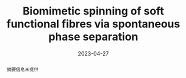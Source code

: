---
title: Biomimetic spinning of soft functional fibres via spontaneous phase separation
authors:
- Songlin Zhang
- Yihao Zhou
- Alberto Libanori
- Yibing Deng
- Mingyang Liu
- Mengjuan Zhou
- Hao Qu
- Xun Zhao
- Peng Zheng
- You-Liang Zhu
- Jun Chen
- Swee Ching Tan
date: 2023-04-27
doi: 10.1038/s41928-023-00960-w
publish_types: 期刊文章
publication: Nature Electronics
publication_short: Nat Electron
abstract: 摘要信息未提供
url_pdf: https://www.nature.com/articles/s41928-023-00960-w
---